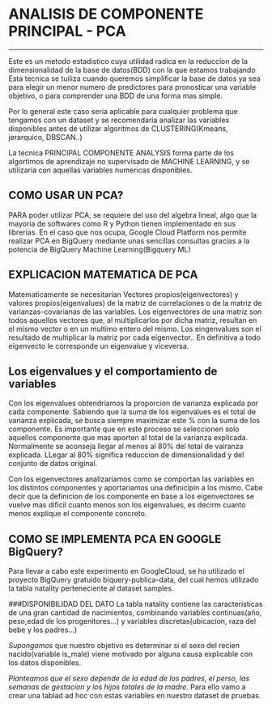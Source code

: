 # ANALISIS DE COMPONENTE PRINCIPAL - PCA
***
Este es un metodo estadistico cuya utilidad radica en la reduccion de la dimensionalidad de la base de datos(BDD) con la que estamos trabajando
Esta tecnica se tuiliza cuando queremos simplificar la base de datos ya sea para elegir un menor numero de predictores para pronosticar una variable objetivo, o para comprender una BDD de una forma mas simple.

Por lo general este caso seria aplicable para cualquier problema  que tengamos con un dataset y se recomendaria
analizar las variables disponibles antes de utilizar algoritmos de CLUSTERING(Kmeans, jerarquico, DBSCAN..)

La tecnica PRINCIPAL COMPONENTE ANALYSIS forma parte de los algortimos de aprendizaje no supervisado de MACHINE LEARNING,
y se utilizaria con aquellas variables numericas disponibles.

## COMO USAR UN PCA?

PARA poder utilizar PCA, se requiere del uso del algebra lineal, algo que la mayoria de softwares como R y Python tienen implementado en sus librerias. En el caso que nos ocupa, Google Cloud Platform nos permite realizar PCA en BigQuery mediante unas sencillas consultas gracias a la potencia de BigQuery Machine Learning(Bigquery ML)

## EXPLICACION MATEMATICA DE PCA

Matematicamente se necesitarian Vectores propios(eigenvectores) y valores propios(eigenvalues) de la matriz de correlaciones o de la matriz de varianzas-covarianas de las variables.
Los eigenvectores de una matriz son todos aquellos vectores que, al multiplicarlos por dicha matriz, resultan en el mismo vector o en un multimo entero del mismo.
Los eingenvalues son el resultado de multiplicar la matriz por cada eigenvector..
En definitiva a todo eigenvecto le corresponde un eigenvalue y viceversa.

## Los eigenvalues y el comportamiento de variables

Con los eigenvalues obtendriamos la proporcion de varianza explicada por cada componente. Sabiendo que la suma de los eigenvalues es el total de varianza explicada, se busca siempre maximizar este % con la suma de los componente. 
Es importante que en este proceso se seleccionen solo aquellos componente que mas aporten al total de la varianza explicada. Normalmente se aconseja llegar al menos al 80% del total de vairanza explicada.
LLegar al 80% significa reduccion de dimensionalidad y del conjunto de datos original.

Con los eigenvectores analizariamos como se comportan las variables en los distintos componentes y aportariamos una definicipin a los mismo.
Cabe decir que la definicion de los componente en base a los eigenvectores se vuelve mas dificil cuanto menos son los eigenvalues, es decirm cuanto menos explique el componente concreto.

## COMO SE IMPLEMENTA PCA EN GOOGLE BigQuery?
Para llevar a cabo este experimento en GoogleCloud, se ha utilizado el proyecto BigQuery gratuido biquery-publica-data, del cual hemos utilizado la tabla natality perteneciente al dataset samples.

###DISPONIBILIDAD DEL DATO
La tabla natality contiene las caracteristicas de una gran cantidad de nacimientos, combinando 
variables continuas(año, peso,edad de los progenitores...) y variables discretas(ubicacion, raza del bebe y los padres...)

*Supongamos* que nuestro objetivo es determinar si el sexo del recien nacido(variable is_male)
viene motivado por alguna causa explicable con los datos disponibles.

*Planteamos que el sexo depende de la edad de los padres, el perso, las semanas de gestacion y los hijos totales de la madre*. Para ello vamo a crear una tablad  ad hoc con estas variables en nuestro dataset de pruebas.


